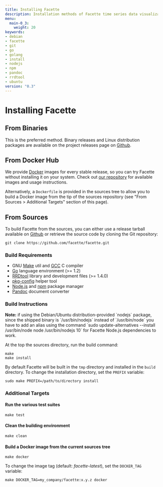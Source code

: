 ```yaml
---
title: Installing Facette
description: Installation methods of Facette time series data visualization software (version 0.3)
menu:
  main-0_3:
    weight: 20
keywords:
- debian
- facette
- git
- go
- golang
- install
- nodejs
- npm
- pandoc
- rrdtool
- ubuntu
version: "0.3"
---
```


# Installing Facette

## From Binaries

This is the preferred method. Binary releases and Linux distribution packages are available on the project releases
page on [Github][0].

## From Docker Hub

We provide [Docker][1] images for every stable release, so you can try Facette without installing it on your system.
Check out [our repository][2] for available images and usage instructions.

Alternatively, a `Dockerfile` is provided in the sources tree to allow you to build a Docker image from the tip of the
sources repository (see "From Sources > Additional Targets" section of this page).

## From Sources

To build Facette from the sources, you can either use a release tarball available on [Github][0] or retrieve the
source code by cloning the Git repository:

```
git clone https://github.com/facette/facette.git
```

### Build Requirements

 * GNU [Make](http://www.gnu.org/software/make/) util and [GCC](http://www.gnu.org/software/gcc/) C compiler
 * [Go](http://golang.org/) language environment (>= 1.2)
 * [RRDtool](http://oss.oetiker.ch/rrdtool/index.en.html) library and development files (>= 1.4.0)
 * [pkg-config](http://pkgconfig.freedesktop.org/) helper tool
 * [Node.js](http://nodejs.org/) and [npm](https://www.npmjs.org/) package manager
 * [Pandoc](http://johnmacfarlane.net/pandoc/) document converter

### Build Instructions

<div class="note"><span class="fa fa-info-circle"></span> <strong>Note:</strong> if using the Debian/Ubuntu
distribution-provided `nodejs` package, since the shipped binary is `/usr/bin/nodejs` instead of `/usr/bin/node` you
have to add an alias using the command `sudo update-alternatives --install /usr/bin/node node /usr/bin/nodejs 10` for
Facette Node.js dependencies to work.</div>

At the top the sources directory, run the build command:

```
make
make install
```

By default Facette will be built in the `tmp` directory and installed in the `build` directory. To change the
installation directory, set the `PREFIX` variable:

```
sudo make PREFIX=/path/to/directory install
```

### Additional Targets

#### Run the various test suites

```
make test
```

#### Clean the building environment

```
make clean
```

#### Build a Docker image from the current sources tree

```
make docker
```

To change the image tag (default: *facette-latest*), set the `DOCKER_TAG` variable:

```
make DOCKER_TAG=my_company/facette:x.y.z docker
```


[0]: https://github.com/facette/facette/releases
[1]: https://www.docker.com/
[2]: https://registry.hub.docker.com/u/facette/facette/
